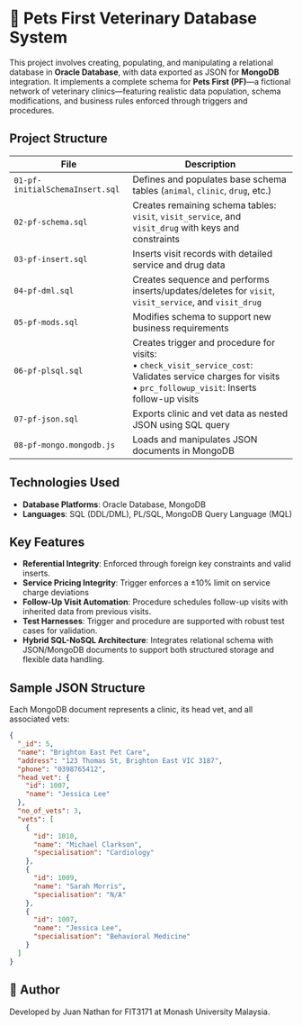 # 🐾 Pets First Veterinary Database System

This project involves creating, populating, and manipulating a relational database in **Oracle Database**, with data exported as JSON for **MongoDB** integration. It implements a complete schema for **Pets First (PF)**—a fictional network of veterinary clinics—featuring realistic data population, schema modifications, and business rules enforced through triggers and procedures.

## Project Structure

| File                            | Description                                                                                                                                                         |
|------------------------------   |---------------------------------------------------------------------------------------------------------------------------------------------------------------------|
| `01-pf-initialSchemaInsert.sql` | Defines and populates base schema tables (`animal`, `clinic`, `drug`, etc.)                                                                                         |
| `02-pf-schema.sql`              | Creates remaining schema tables: `visit`, `visit_service`, and `visit_drug` with keys and constraints                                                               |
| `03-pf-insert.sql`              | Inserts visit records with detailed service and drug data                                                                                                           |
| `04-pf-dml.sql`                 | Creates sequence and performs inserts/updates/deletes for `visit`, `visit_service`, and `visit_drug`                                                                |
| `05-pf-mods.sql`                | Modifies schema to support new business requirements                                                                                                                |
| `06-pf-plsql.sql`               | Creates trigger and procedure for visits:<br>• `check_visit_service_cost`: Validates service charges for visits<br>• `prc_followup_visit`: Inserts follow-up visits |
| `07-pf-json.sql`                | Exports clinic and vet data as nested JSON using SQL query                                                                                                          |
| `08-pf-mongo.mongodb.js`        | Loads and manipulates JSON documents in MongoDB                                                                                                                     |

## Technologies Used

- **Database Platforms**: Oracle Database, MongoDB
- **Languages**: SQL (DDL/DML), PL/SQL, MongoDB Query Language (MQL)

## Key Features

- **Referential Integrity**: Enforced through foreign key constraints and valid inserts.
- **Service Pricing Integrity**: Trigger enforces a ±10% limit on service charge deviations
- **Follow-Up Visit Automation**: Procedure schedules follow-up visits with inherited data from previous visits.
- **Test Harnesses**: Trigger and procedure are supported with robust test cases for validation.
- **Hybrid SQL-NoSQL Architecture**: Integrates relational schema with JSON/MongoDB documents to support both structured storage and flexible data handling.

## Sample JSON Structure

Each MongoDB document represents a clinic, its head vet, and all associated vets:

```json
{
  "_id": 5,
  "name": "Brighton East Pet Care",
  "address": "123 Thomas St, Brighton East VIC 3187",
  "phone": "0398765412",
  "head_vet": {
    "id": 1007,
    "name": "Jessica Lee"
  },
  "no_of_vets": 3,
  "vets": [
    {
      "id": 1010,
      "name": "Michael Clarkson",
      "specialisation": "Cardiology"
    },
    {
      "id": 1009,
      "name": "Sarah Morris",
      "specialisation": "N/A"
    },
    {
      "id": 1007,
      "name": "Jessica Lee",
      "specialisation": "Behavioral Medicine"
    }
  ]
}
```

## 👤 Author

Developed by Juan Nathan for FIT3171 at Monash University Malaysia.






